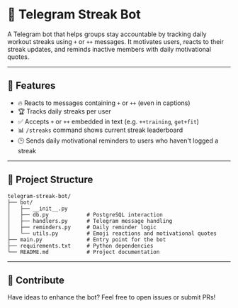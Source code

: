 # 💪 Telegram Streak Bot

A Telegram bot that helps groups stay accountable by tracking daily workout streaks using `+` or `++` messages. It motivates users, reacts to their streak updates, and reminds inactive members with daily motivational quotes.

---

## 🚀 Features

- 🔥 Reacts to messages containing `+` or `++` (even in captions)
- 🏆 Tracks daily streaks per user
- ✅ Accepts `+` or `++` embedded in text (e.g. `++training`, `get+fit`)
- 📊 `/streaks` command shows current streak leaderboard
- 🕒 Sends daily motivational reminders to users who haven't logged a streak

---

## 🧱 Project Structure

```text
telegram-streak-bot/
├── bot/
│   ├── __init__.py
│   ├── db.py            # PostgreSQL interaction
│   ├── handlers.py      # Telegram message handling
│   ├── reminders.py     # Daily reminder logic
│   └── utils.py         # Emoji reactions and motivational quotes
├── main.py              # Entry point for the bot
├── requirements.txt     # Python dependencies
└── README.md            # Project documentation
```
---

## 💬 Contribute

Have ideas to enhance the bot? Feel free to open issues or submit PRs!

